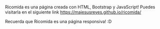 Ricomida es una página creada con HTML, Bootstrap y JavaScript! Puedes visitarla en el siguiente link https://majesusreyes.github.io/ricomida/

Recuerda que Ricomida es una página responsiva! :D 
